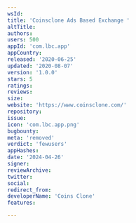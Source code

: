 ```yaml
---
wsId: 
title: 'Coinsclone Ads Based Exchange '
altTitle: 
authors: 
users: 500
appId: 'com.lbc.app'
appCountry: 
released: '2020-06-25'
updated: '2020-08-07'
version: '1.0.0'
stars: 5
ratings: 
reviews: 
size: 
website: 'https://www.coinsclone.com/'
repository: 
issue: 
icon: 'com.lbc.app.png'
bugbounty: 
meta: 'removed'
verdict: 'fewusers'
appHashes: 
date: '2024-04-26'
signer: 
reviewArchive: 
twitter: 
social: 
redirect_from: 
developerName: 'Coins Clone'
features: 

---
```


